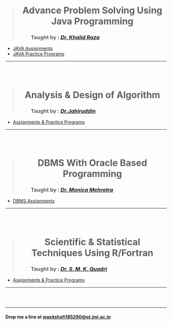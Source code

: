># <div align="center">**Advance Problem Solving Using Java Programming**</div>
>> ### Taught by : _[Dr. Khalid Raza ](https://www.jmi.ac.in/computerscience/faculty-members/Dr_Khalid_Raza-3004 "See Profile")_
+  [JAVA Assignments](JAVA/LabPrograms%26Assignments/Assignments "Browse")
+  [JAVA Practice Programs](JAVA/Practice "Browse")
<hr/><br/><br/>

># <div align="center">**Analysis & Design of Algorithm**</div>
>> ### Taught by : _[Dr.Jahiruddin](https://www.jmi.ac.in/jahiruddin "See Profile")_
+  [Assignments & Practice Programs](ADA "Browse")
<hr/><br/><br/>


># <div align="center">**DBMS With Oracle Based Programming**</div>
>> ### Taught by : _[Dr. Monica Mehrotra ](https://www.jmi.ac.in/mmehrotra "See Profile")_
+  [DBMS Assignments](DBMS "Browse")
<hr/><br/><br/>

># <div align="center">**Scientific & Statistical Techniques Using R/Fortran**</div>
>> ### Taught by : _[Dr. S. M. K. Quadri](https://www.jmi.ac.in/computerscience/faculty-members/Dr_S_M_K_Quadri-3541 "See Profile")_
+  [Assignments & Practice Programs](NumericalMethod "Browse")
<hr/><br/><br/>

---
#### **Drop me a line at** <wasitshafi185290@st.jmi.ac.in>
<!-- Template 
Q#.   _[](C%2B%2B/Assignments/Assig.%20I "View Code")_
-->

